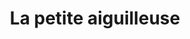 ---
title: "La petite aiguilleuse"
url: /paris-12eme-arrondissement/la-petite-aiguilleuse/
shop: couture
---